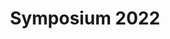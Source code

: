 ---
title: Symposium 2022
image: symposium-2022-de@2x.png
description: CityVis Symposium 2022 - Hybrid, 03.11.2022, 18 Uhr
layout: exhibition
eleventyNavigation:
  parent: exhibition
  key: Symposium-2022-de
  order: -1
---